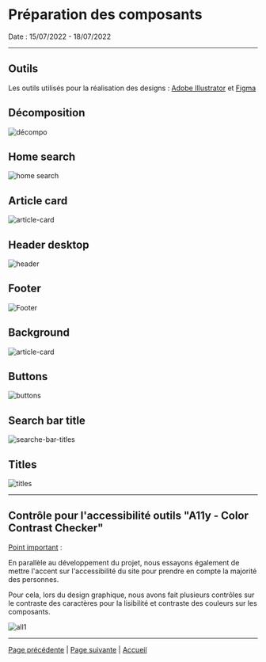 # Préparation des composants

Date : 15/07/2022 - 18/07/2022

___

## Outils

Les outils utilisés pour la réalisation des designs : [Adobe Illustrator](https://www.adobe.com/fr/products/illustrator.html) et [Figma](https://www.figma.com/)

## Décomposition

![décompo](../../Images/design_system.jpg)

## Home search

![home search](../../Images/home-search.jpg)

## Article card

![article-card](../../Images/article-card.jpg)

## Header desktop

![header](../../Images/desktop-header.jpg)

## Footer

![Footer](../../Images/footer.jpg)

## Background

![article-card](../../Images/background.jpg)

## Buttons

![buttons](../../Images/buttons.jpg)

## Search bar title

![searche-bar-titles](../../Images/search-bar-titles.jpg)

## Titles

![titles](../../Images/titles.jpg)

___

## Contrôle pour l'accessibilité outils "A11y - Color Contrast Checker" 

<u>Point important</u> :

En parallèle au développement du projet, nous essayons également de mettre l'accent sur l'accessibilité du site pour prendre en compte la majorité des personnes.

Pour cela, lors du design graphique, nous avons fait plusieurs contrôles sur le contraste des caractères pour la lisibilité et contraste des couleurs sur les composants.

![all1](../../Images/ally.gif)

___

[Page précédente](./08_Design.md) | [Page suivante](./10_Pages.md) | [Accueil](../../README.md)
